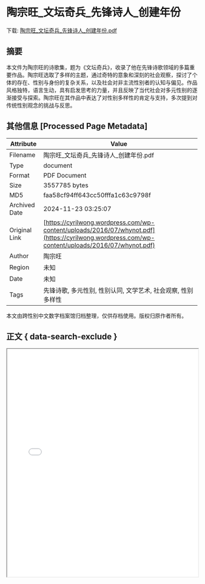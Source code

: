# 陶宗旺_文坛奇兵_先锋诗人_创建年份

<!-- tcd_download_link -->
下载: <a href="../陶宗旺_文坛奇兵_先锋诗人_创建年份.pdf" download>陶宗旺_文坛奇兵_先锋诗人_创建年份.pdf</a>
<!-- tcd_download_link_end -->

## 摘要

<!-- tcd_abstract -->
本文件为陶宗旺的诗歌集，题为《文坛奇兵》，收录了他在先锋诗歌领域的多篇重要作品。陶宗旺选取了多样的主题，通过奇特的意象和深刻的社会观察，探讨了个体的存在、性别与身份的复杂关系，以及社会对非主流性别者的认知与偏见。作品风格独特，语言生动，具有启发思考的力量，并且反映了当代社会对多元性别的逐渐接受与探索。陶宗旺在其作品中表达了对性别多样性的肯定与支持，多次提到对传统性别观念的挑战与反思。

<!-- tcd_abstract_end -->

## 其他信息 [Processed Page Metadata]

| Attribute       | Value                                  |
|-----------------|----------------------------------------|
| Filename        | 陶宗旺_文坛奇兵_先锋诗人_创建年份.pdf                             |
| Type            | document                                 |
| Format          | PDF Document                               |
| Size            | 3557785 bytes                           |
| MD5             | faa58cf94ff643cc50fffa1c63c9798f                                  |
| Archived Date   | 2024-11-23 03:25:07                             |
| Original Link   | [https://cyrilwong.wordpress.com/wp-content/uploads/2016/07/whynot.pdf](https://cyrilwong.wordpress.com/wp-content/uploads/2016/07/whynot.pdf)                         |
| Author          | 陶宗旺                               |
| Region          | 未知                               |
| Date            | 未知                                 |
| Tags            | 先锋诗歌, 多元性别, 性别认同, 文学艺术, 社会观察, 性别多样性                                 |

本文由跨性别中文数字档案馆归档整理，仅供存档使用。版权归原作者所有。


## 正文 { data-search-exclude }

<!-- tcd_main_text -->
<iframe src="../陶宗旺_文坛奇兵_先锋诗人_创建年份.pdf" width="100%" height="600px">
    <p>无法显示PDF，请下载查看。</p>
</iframe>
<!-- tcd_main_text_end -->

